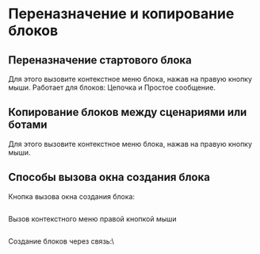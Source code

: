 # Переназначение и копирование блоков

## Переназначение стартового блока&#x20;

Для этого вызовите контекстное меню блока, нажав на правую кнопку мыши. Работает для блоков: Цепочка и Простое сообщение.

## Копирование блоков между сценариями или ботами

Для этого вызовите контекстное меню блока, нажав на правую кнопку мыши.

## Способы вызова окна создания блока

Кнопка вызова окна создания блока:

<figure><img src="../../../.gitbook/assets/image (44).png" alt=""><figcaption></figcaption></figure>

Вызов контекстного меню правой кнопкой мыши

<figure><img src="../../../.gitbook/assets/image (50).png" alt=""><figcaption></figcaption></figure>



Создание блоков через связь:\


<figure><img src="../../../.gitbook/assets/image (46).png" alt=""><figcaption></figcaption></figure>

